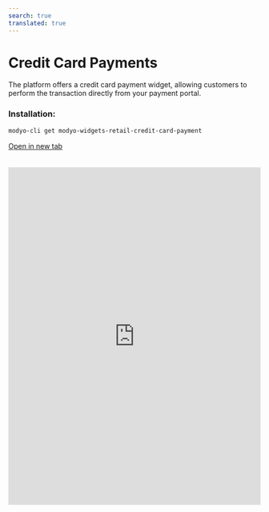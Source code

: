 ```yaml
---
search: true
translated: true
---
```


# Credit Card Payments

The platform offers a credit card payment widget, allowing customers to perform the transaction directly from your payment portal.

### Installation:

```bash
modyo-cli get modyo-widgets-retail-credit-card-payment
```

[Open in new tab](https://widgets.modyo.com/retail/credit-card-payment)

<iframe id="widgetFrame" src="https://widgets.modyo.com/retail/credit-card-payment" width="100%"  frameBorder="0"  style="min-height:675px;overflow:auto;margin-top:20px;"/>

To complete a payment, the default options available to customers are:

| Functionality                       | Description                                                                               |
| :---------------------------------- | :---------------------------------------------------------------------------------------- |
| Selection of payment source account | The customer can select the account from which the payment amount will be drawn.          |
| Credit card to be paid              | The credit card to receive payment from a selected account.                               |
| Minimum payment                     | Shows the minimum payment amount for the card, so that it does not fall into delinquency. |
| Total amount to pay                 | Shows the total amount of debt to be paid.                                                |
| Other amount to be paid             | Allows the client to select a customized amount to pay.                                   |

<script>

  export default {
    mounted() {

      function setIframeHeightCO(id, ht) {
          var ifrm = document.getElementById(id);
          if(ifrm) {
            ifrm.style.height = ht + 4 + "px";
          }
      }
      // iframed document sends its height using postMessage
      function handleDocHeightMsg(e) {
          // check origin
          if ( e.origin === 'https://widgets.modyo.com' ) {
              // parse data
              var data = JSON.parse( e.data );

              console.log('data:', data)
              // check data object
              if ( data['docHeight'] ) {
                  setIframeHeightCO( 'widgetFrame', data['docHeight'] );
              } else {
                  setIframeHeightCO( 'widgetFrame', 700 );
              }
          }
      }

      // assign message handler
      if ( window.addEventListener ) {
          window.addEventListener('message', handleDocHeightMsg, false);
      }
    }
  }

</script>

